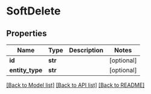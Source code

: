 # SoftDelete

## Properties
Name | Type | Description | Notes
------------ | ------------- | ------------- | -------------
**id** | **str** |  | [optional] 
**entity_type** | **str** |  | [optional] 

[[Back to Model list]](../README.md#documentation-for-models) [[Back to API list]](../README.md#documentation-for-api-endpoints) [[Back to README]](../README.md)

